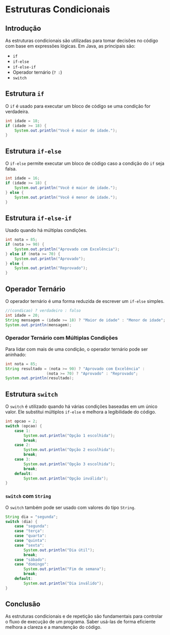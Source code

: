 # Estruturas Condicionais

## Introdução

As estruturas condicionais são utilizadas para tomar decisões no código com base em expressões lógicas. Em Java, as principais são:

- `if`
- `if-else`
- `if-else-if`
- Operador ternário (`? :`)
- `switch`

## Estrutura `if`

O `if` é usado para executar um bloco de código se uma condição for verdadeira.

```java
int idade = 18;
if (idade >= 18) {
    System.out.println("Você é maior de idade.");
}
```

## Estrutura `if-else`

O `if-else` permite executar um bloco de código caso a condição do `if` seja falsa.

```java
int idade = 16;
if (idade >= 18) {
    System.out.println("Você é maior de idade.");
} else {
    System.out.println("Você é menor de idade.");
}
```

## Estrutura `if-else-if`

Usado quando há múltiplas condições.

```java
int nota = 85;
if (nota >= 90) {
    System.out.println("Aprovado com Excelência");
} else if (nota >= 70) {
    System.out.println("Aprovado");
} else {
    System.out.println("Reprovado");
}
```

## Operador Ternário

O operador ternário é uma forma reduzida de escrever um `if-else` simples.

```java
//(condicao) ? verdadeiro : falso
int idade = 20;
String mensagem = (idade >= 18) ? "Maior de idade" : "Menor de idade";
System.out.println(mensagem);
```

### Operador Ternário com Múltiplas Condições

Para lidar com mais de uma condição, o operador ternário pode ser aninhado:

```java
int nota = 85;
String resultado = (nota >= 90) ? "Aprovado com Excelência" : 
                  (nota >= 70) ? "Aprovado" : "Reprovado";
System.out.println(resultado);
```

## Estrutura `switch`

O `switch` é utilizado quando há várias condições baseadas em um único valor. Ele substitui múltiplos `if-else` e melhora a legibilidade do código.

```java
int opcao = 2;
switch (opcao) {
    case 1:
        System.out.println("Opção 1 escolhida");
        break;
    case 2:
        System.out.println("Opção 2 escolhida");
        break;
    case 3:
        System.out.println("Opção 3 escolhida");
        break;
    default:
        System.out.println("Opção inválida");
}
```

### `switch` com `String`

O `switch` também pode ser usado com valores do tipo `String`.

```java
String dia = "segunda";
switch (dia) {
    case "segunda":
    case "terça":
    case "quarta":
    case "quinta":
    case "sexta":
        System.out.println("Dia útil");
        break;
    case "sábado":
    case "domingo":
        System.out.println("Fim de semana");
        break;
    default:
        System.out.println("Dia inválido");
}
```

## Conclusão

As estruturas condicionais e de repetição são fundamentais para controlar o fluxo de execução de um programa. Saber usá-las de forma eficiente melhora a clareza e a manutenção do código.

